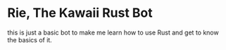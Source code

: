 # Rie, The Kawaii Rust Bot

this is just a basic bot to make me learn how to use Rust and get to know the basics of it.